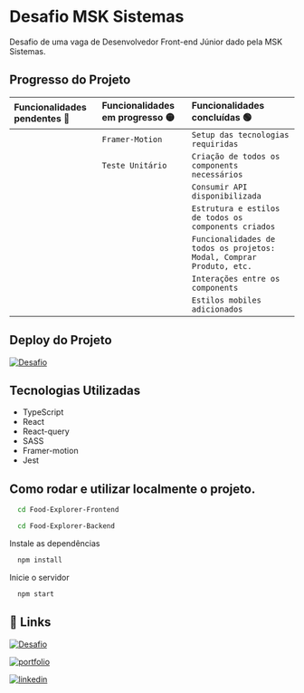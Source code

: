 
# Desafio MSK Sistemas

Desafio de uma vaga de Desenvolvedor Front-end Júnior dado pela MSK Sistemas.

## Progresso do Projeto

| Funcionalidades pendentes 🔴| Funcionalidades em progresso 🟡| Funcionalidades concluídas 🟢 |
| :---------- | :--------- | :------------------------------------------ |
| | `Framer-Motion` | `Setup das tecnologias requiridas`
| | `Teste Unitário`| `Criação de todos os components necessários`
| |  | `Consumir API disponibilizada`
| |  | `Estrutura e estilos de todos os components criados`
| |  | `Funcionalidades de todos os projetos: Modal, Comprar Produto, etc.`
| |  | `Interações entre os components`
| |  | `Estilos mobiles adicionados`

## Deploy do Projeto

[![Desafio](https://img.shields.io/badge/Vercel-000000?style=for-the-badge&logo=vercel&logoColor=white)](https://github.com/MKS-desenvolvimento-de-sistemas/mks-frontend-challenge/tree/main)


## Tecnologias Utilizadas
- TypeScript
- React
- React-query
- SASS
- Framer-motion
- Jest


## Como rodar e utilizar localmente o projeto.

```bash
  cd Food-Explorer-Frontend
```
```bash
  cd Food-Explorer-Backend
```
Instale as dependências

```bash
  npm install
```

Inicie o servidor

```bash
  npm start
```


## 🔗 Links
[![Desafio](https://img.shields.io/badge/Vercel-000000?style=for-the-badge&logo=vercel&logoColor=white)](https://github.com/MKS-desenvolvimento-de-sistemas/mks-frontend-challenge/tree/main)

[![portfolio](https://img.shields.io/badge/my_portfolio-000?style=for-the-badge&logo=ko-fi&logoColor=white)](https://joaoeduardoribeirorocha.com.br/)

[![linkedin](https://img.shields.io/badge/linkedin-0A66C2?style=for-the-badge&logo=linkedin&logoColor=white)](https://www.linkedin.com/in/joaoedrocha/)




